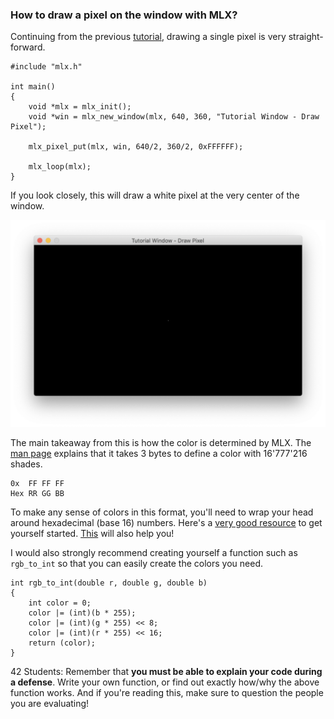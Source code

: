 ### How to draw a pixel on the window with MLX?
Continuing from the previous [tutorial](mlx-tutorial-create-window.md), drawing a single pixel is very straight-forward.
```
#include "mlx.h"

int main()
{
    void *mlx = mlx_init();
    void *win = mlx_new_window(mlx, 640, 360, "Tutorial Window - Draw Pixel");

    mlx_pixel_put(mlx, win, 640/2, 360/2, 0xFFFFFF);

    mlx_loop(mlx);
}
```

If you look closely, this will draw a white pixel at the very center of the window.

![MLX tutorial pixel](images/tutorial-pixel.png)

The main takeaway from this is how the color is determined by MLX. The [man page](mlx_pixel_put.md) explains that it takes 3 bytes to define a color with 16'777'216 shades.
```
0x  FF FF FF
Hex RR GG BB
```

To make any sense of colors in this format, you'll need to wrap your head around hexadecimal (base 16) numbers. Here's a [very good resource](https://www.mathsisfun.com/hexadecimal-decimal-colors.html) to get yourself started. [This](https://www.mathsisfun.com/binary-decimal-hexadecimal-converter.html) will also help you!

I would also strongly recommend creating yourself a function such as `rgb_to_int` so that you can easily create the colors you need.
```
int rgb_to_int(double r, double g, double b)
{
    int color = 0;
    color |= (int)(b * 255);
    color |= (int)(g * 255) << 8;
    color |= (int)(r * 255) << 16;
    return (color);
}
```
42 Students: Remember that **you must be able to explain your code during a defense**. Write your own function, or find out exactly how/why the above function works. And if you're reading this, make sure to question the people you are evaluating!

